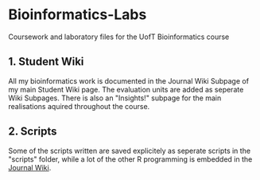 # Bioinformatics-Labs
Coursework and laboratory files for the UofT Bioinformatics course

## 1. Student Wiki

All my bioinformatics work is documented in the Journal Wiki Subpage of my main Student Wiki page. The evaluation units are added as seperate Wiki Subpages. There is also an "Insights!" subpage for the main realisations aquired throughout the course. 

## 2. Scripts

Some of the scripts written are saved explicitely as seperate scripts in the "scripts" folder, while a lot of the other R programming is embedded in the [Journal Wiki](https://github.com/PsiPhiTheta/Bioinformatics-Labs/blob/master/StudentWiki/User-Thomas%20Hollis/Journal.wiki).

